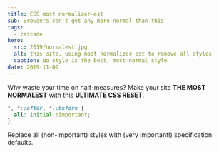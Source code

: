 ```yaml
---
title: CSS most normalizer-est
sub: Browsers can't get any more normal than this
tags:
  - cascade
hero:
  src: 2019/normalest.jpg
  alt: this site, using most normalizer-est to remove all styles
  caption: No style is the best, most-normal style
date: 2019-11-02
---
```


Why waste your time on half-measures?
Make your site **THE MOST NORMALEST**
with this **ULTIMATE CSS RESET**.

<!-- intro -->

```css
*, *::after, *::before {
  all: initial !important;
}
```

Replace all (non-important) styles
with (very important!) specification defaults.
